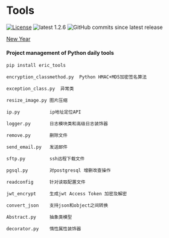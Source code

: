 # Tools
[![License](https://img.shields.io/:license-apache-blue.svg)](https://opensource.org/licenses/Apache-2.0)
![latest 1.2.6](https://img.shields.io/badge/latest-1.2.6-green.svg?style=flat)
![GitHub commits since latest release](https://img.shields.io/github/commits-since/eric-jxl/Tools/latest)


[New Year](https://eric-jxl.github.io/bak/index.html)


#### Project management of Python daily tools
```shell 
pip install eric_tools
```

```
encryption_classmethod.py  Python HMAC+MD5加密签名算法

exception_class.py  异常类

resize_image.py 图片压缩

ip.py           ip地址定位API

logger.py       日志模块类和高级日志装饰器

remove.py       删除文件

send_email.py   发送邮件

sftp.py         ssh远程下载文件

pgsql.py        对postgresql 增删改查操作

readconfig      针对读取配置文件

jwt_encrypt     生成jwt Access Token 加密及解密

convert_json    支持json和object之间转换

Abstract.py     抽象类模型

decorator.py    惰性属性装饰器
```
